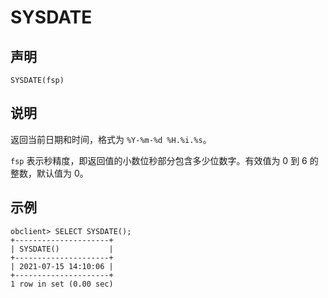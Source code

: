 SYSDATE
============================



声明
-----------------------

```unknow
SYSDATE(fsp)
```



说明
-----------------------

返回当前日期和时间，格式为 `%Y-%m-%d %H.%i.%s`。

`fsp` 表示秒精度，即返回值的小数位秒部分包含多少位数字。有效值为 0 到 6 的整数，默认值为 0。

示例
-----------------------

```unknow
obclient> SELECT SYSDATE();
+---------------------+
| SYSDATE()           |
+---------------------+
| 2021-07-15 14:10:06 |
+---------------------+
1 row in set (0.00 sec)
```
